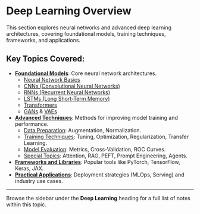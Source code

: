 # Deep Learning Overview

This section explores neural networks and advanced deep learning architectures, covering foundational models, training techniques, frameworks, and applications.

## Key Topics Covered:

*   **[Foundational Models](./01%20Foundational%20Models/)**: Core neural network architectures.
    *   [Neural Network Basics](./01%20Foundational%20Models/Neural%20Networks/01%20The%20Basics/01_Introduction.md)
    *   [CNNs (Convolutional Neural Networks)](./01%20Foundational%20Models/Neural%20Networks/02%20CNN/)
    *   [RNNs (Recurrent Neural Networks)](./01%20Foundational%20Models/Neural%20Networks/03%20RNN/)
    *   [LSTMs (Long Short-Term Memory)](./01%20Foundational%20Models/Neural%20Networks/04%20LSTM/)
    *   [Transformers](./01%20Foundational%20Models/Neural%20Networks/05%20Transformer/Transformer%20Networks.md)
    *   [GANs](./01%20Foundational%20Models/Neural%20Networks/06%20GANs/Generative%20Adversarial%20Networks%20(GAN).md) & [VAEs](./01%20Foundational%20Models/Neural%20Networks/07%20VAE/Autoencoders%20and%20Variational%20Autoencoders%20(VAE).md)
*   **[Advanced Techniques](./02%20Advanced%20Techniques/)**: Methods for improving model training and performance.
    *   [Data Preparation](./02%20Advanced%20Techniques/01%20Data%20Preparation/): Augmentation, Normalization.
    *   [Training Techniques](./02%20Advanced%20Techniques/02%20Training%20Techniques/): Tuning, Optimization, Regularization, Transfer Learning.
    *   [Model Evaluation](./02%20Advanced%20Techniques/03%20Model%20Evaluation%20&%20Validation/): Metrics, Cross-Validation, ROC Curves.
    *   [Special Topics](./02%20Advanced%20Techniques/04%20Special%20Topics/): Attention, RAG, PEFT, Prompt Engineering, Agents.
*   **[Frameworks and Libraries](./03%20Frameworks%20and%20Libraries/)**: Popular tools like PyTorch, TensorFlow, Keras, JAX.
*   **[Practical Applications](./04%20Practical%20Applications/)**: Deployment strategies (MLOps, Serving) and industry use cases.

---

Browse the sidebar under the **Deep Learning** heading for a full list of notes within this topic.